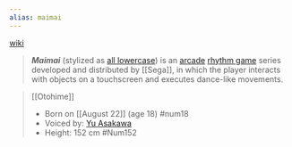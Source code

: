```yaml
---
alias: maimai
---
```

[wiki](https://en.wikipedia.org/wiki/Maimai_(video_game_series))

>_**Maimai**_ (stylized as [all lowercase](https://en.wikipedia.org/wiki/All_lowercase "All lowercase")) is an [arcade](https://en.wikipedia.org/wiki/Arcade_game) [rhythm game](https://en.wikipedia.org/wiki/Rhythm_game "Rhythm game") series developed and distributed by [[Sega]], in which the player interacts with objects on a touchscreen and executes dance-like movements. 

>[[Otohime]]
> - Born on [[August 22]] (age 18) #num18
> - Voiced by: [Yu Asakawa](https://en.wikipedia.org/wiki/Yu_Asakawa "Yu Asakawa")
> - Height: 152 cm #Num152